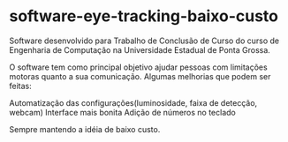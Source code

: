 # software-eye-tracking-baixo-custo
Software desenvolvido para Trabalho de Conclusão de Curso do curso de Engenharia de Computação na Universidade Estadual de Ponta Grossa. 

O software tem como principal objetivo ajudar pessoas com limitações motoras quanto a sua comunicação. Algumas melhorias que podem ser feitas:

Automatização das configurações(luminosidade, faixa de detecção, webcam) 
Interface mais bonita Adição de números no teclado

Sempre mantendo a idéia de baixo custo.
